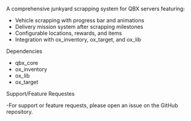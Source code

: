 A comprehensive junkyard scrapping system for QBX servers featuring:

- Vehicle scrapping with progress bar and animations
- Delivery mission system after scrapping milestones
- Configurable locations, rewards, and items
- Integration with ox_inventory, ox_target, and ox_lib

Dependencies

- qbx_core
- ox_inventory
- ox_lib
- ox_target

Support/Feature Requestes

-For support or feature requests, please open an issue on the GitHub repository.
